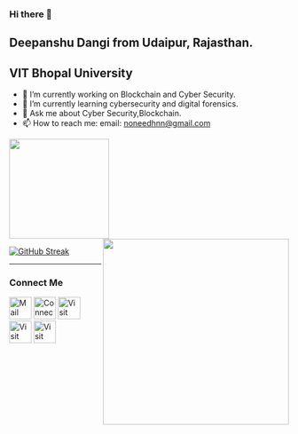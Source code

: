 ### Hi there 👋


## Deepanshu Dangi from Udaipur, Rajasthan.  
## VIT Bhopal University

- 🔭 I’m currently working on Blockchain and Cyber Security.
- 🌱 I’m currently learning cybersecurity and digital forensics.
- 💬 Ask me about Cyber Security,Blockchain.
- 📫 How to reach me: email: noneedhnn@gmail.com


<img height="180em" src="https://github-readme-stats.vercel.app/api?username=deepanshudangi&show_icons=true&hide_border=true&&count_private=true&include_all_commits=true" />

<img align="right" src="https://github-readme-stats.vercel.app/api/top-langs/?username=deepanshudangi&theme=radical&title_color=F16707&hide_border=true" width="335px" data-canonical->
<br>

[![GitHub Streak](http://github-readme-streak-stats.herokuapp.com?user=deepanshudangi&hide_border=true&background=0D111700&border=943BDD00&fire=CB0044&sideNums=FC6401&currStreakLabel=ff96e6e&currStreakNum=E7E7E7FF&sideLabels=EFEFE6&dates=4F5D78&stroke=7F1DA2)](https://git.io/streak-stats)
<br>
<hr>

### Connect Me

[<img height=40 width=40 alt="Mail me" src="[https://image.flaticon.com/icons/png/512/552/552486.png](https://www.flaticon.com/free-icon/mail_666162)">](mailto:noneedhnn@gmail.com)
[<img height=40 width=40 alt="Connect on LinkedIn" src="https://image.flaticon.com/icons/png/128/145/145807.png">](https://www.linkedin.com/in/deepanshudangi) 
[<img height=40 width=40 alt="Visit my Twitter Profile" src="https://image.flaticon.com/icons/png/128/145/145812.png">](https://twitter.com/deepanshudangi) 
[<img height=40 width=40 alt="Visit my Facebook Profile" src="https://image.flaticon.com/icons/png/128/145/145802.png">](https://www.facebook.com/deepanshu.dangi/) 
[<img height=40 width=40 alt="Visit my Instagram Profile" src="https://image.flaticon.com/icons/png/512/1057/1057248.png">](https://www.instagram.com/deepanshu_dangi/)
